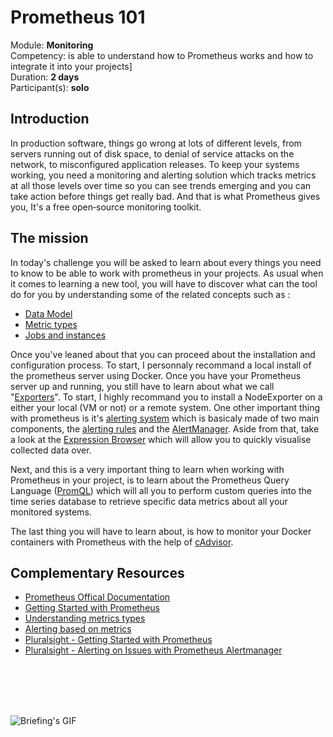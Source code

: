 # Prometheus 101

Module: **Monitoring** </br>
Competency: is able to understand how to Prometheus works and how to integrate it into your projects] </br>
Duration: **2 days** </br>
Participant(s): **solo** </br>

## Introduction

In production software, things go wrong at lots of different levels, from servers running out of disk space, to denial of service attacks on the network, to misconfigured application releases. To keep your systems working, you need a monitoring and alerting solution which tracks metrics at all those levels over time so you can see trends emerging and you can take action before things get really bad. And that is what Prometheus gives you, It's a free open‑source monitoring toolkit.

## The mission

In today's challenge you will be asked to learn about every things you need to know to be able to work with prometheus in your projects. As usual when it comes to learning a new tool, you will have to discover what can the tool do for you by understanding some of the related concepts such as :

- [Data Model](https://prometheus.io/docs/concepts/data_model/)
- [Metric types](https://prometheus.io/docs/concepts/metric_types/)
- [Jobs and instances](https://prometheus.io/docs/concepts/jobs_instances/)

Once you've leaned about that you can proceed about the installation and configuration process. To start, I personnaly recommand a local install of the prometheus server using Docker. Once you have your Prometheus server up and running, you still have to learn about what we call "[Exporters](https://prometheus.io/docs/instrumenting/exporters/)". To start, I highly recommand you to install a NodeExporter on a either your local (VM or not) or a remote system. One other important thing with prometheus is it's [alerting system](https://prometheus.io/docs/alerting/latest/overview/) which is basicaly made of two main components, the [alerting rules](https://prometheus.io/docs/prometheus/latest/configuration/alerting_rules/) and the [AlertManager](https://prometheus.io/docs/alerting/latest/alertmanager/). Aside from that, take a look at the [Expression Browser](https://prometheus.io/docs/visualization/browser/) which will allow you to quickly visualise collected data over.

Next, and this is a very important thing to learn when working with Prometheus in your project, is to learn about the Prometheus Query Language ([PromQL](https://prometheus.io/docs/prometheus/latest/querying/basics/)) which will all you to perform custom queries into the time series database to retrieve specific data metrics about all your monitored systems.

The last thing you will have to learn about, is how to monitor your Docker containers with Prometheus with the help of [cAdvisor](https://prometheus.io/docs/guides/cadvisor/).

## Complementary Resources

- [Prometheus Offical Documentation](https://prometheus.io/docs/introduction/overview/)
- [Getting Started with Prometheus](https://prometheus.io/docs/tutorials/getting_started/)
- [Understanding metrics types](https://prometheus.io/docs/tutorials/understanding_metric_types/)
- [Alerting based on metrics](https://prometheus.io/docs/tutorials/alerting_based_on_metrics/)
- [Pluralsight - Getting Started with Prometheus](https://app.pluralsight.com/library/courses/getting-started-prometheus/table-of-contents)
- [Pluralsight - Alerting on Issues with Prometheus Alertmanager](https://app.pluralsight.com/library/courses/alerting-issues-prometheus-alertmanager/table-of-contents)

<br />
<br />
<br />
<br />

![Briefing's GIF](https://1vi3uw2r71ig39fow2sdrab1-wpengine.netdna-ssl.com/wp-content/uploads/2021/11/Screen-Shot-2021-11-30-at-2.32.19-PM.png)
